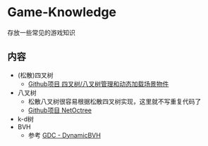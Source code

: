 # Game-Knowledge
存放一些常见的游戏知识

## 内容
* (松散)四叉树
  * [Github项目 四叉树/八叉树管理和动态加载场景物件](https://github.com/AsehesL/SceneSeparateDemo)
* 八叉树
  * 松散八叉树很容易根据松散四叉树实现，这里就不写重复代码了
  * [Github项目 NetOctree](https://github.com/mcserep/NetOctree)
* k-d树
* BVH
  * 参考 [GDC - DynamicBVH](https://box2d.org/files/ErinCatto_DynamicBVH_GDC2019.pdf)
